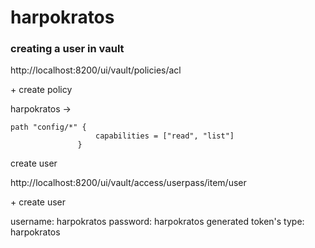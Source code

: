 # harpokratos

### creating a user in vault

http://localhost:8200/ui/vault/policies/acl

\+ create policy

harpokratos -> 
```hcl
path "config/*" {
                   capabilities = ["read", "list"]
               }
```

create user

http://localhost:8200/ui/vault/access/userpass/item/user

\+ create user

username: harpokratos
password: harpokratos
generated token's type: harpokratos
